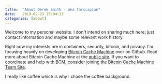 ```yaml
---
title:  "About Derek Smith - aka farscapian"
date:   2019-02-23 15:04:23
categories: [about]
---
```


Welcome to my personal website. I don't intend on sharing much here; just contact information and maybe some relevant work history.

Right now my interests are in containers, security, bitcoin, and privacy. I'm focusing heavily on developing <a href="https://github.com/BitcoinCacheMachine/BitcoinCacheMachine" target="_blank">Bitcoin Cache Machine</a> over on Github. Read more about Bitcoin Cache Machine at the <a href="https://www.bitcoincachemachine.org" target="_blank">public site</a>. If you want to coordinate and help with BCM, consider joining the <a href="https://keybase.io/team/btccachemachine" target="_blank">Bitcoin Cache Machine Team Site</a>.

I really like coffee which is why I chose the coffee background.
